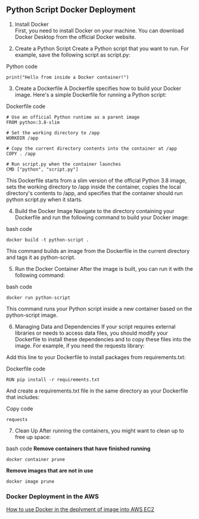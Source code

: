 ## Python Script Docker Deployment

1. Install Docker <br>
First, you need to install Docker on your machine. You can download Docker Desktop from the official Docker website.

2. Create a Python Script <be>
Create a Python script that you want to run. For example, save the following script as script.py:

Python code
```
print("Hello from inside a Docker container!")
```

3. Create a Dockerfile <be>
A Dockerfile specifies how to build your Docker image. Here's a simple Dockerfile for running a Python script:

Dockerfile code
```
# Use an official Python runtime as a parent image
FROM python:3.8-slim

# Set the working directory to /app
WORKDIR /app

# Copy the current directory contents into the container at /app
COPY . /app

# Run script.py when the container launches
CMD ["python", "script.py"]
```

This Dockerfile starts from a slim version of the official Python 3.8 image, sets the working directory to /app inside the container, copies the local directory's contents to /app, and specifies that the container should run python script.py when it starts.

4. Build the Docker Image <be>
Navigate to the directory containing your Dockerfile and run the following command to build your Docker image:

bash code
```
docker build -t python-script .
```

This command builds an image from the Dockerfile in the current directory and tags it as python-script.

5. Run the Docker Container
After the image is built, you can run it with the following command:

bash code
```
docker run python-script
```

This command runs your Python script inside a new container based on the python-script image.

6. Managing Data and Dependencies
If your script requires external libraries or needs to access data files, you should modify your Dockerfile to install these dependencies and to copy these files into the image. For example, if you need the requests library:

Add this line to your Dockerfile to install packages from requirements.txt:

Dockerfile code
```
RUN pip install -r requirements.txt
```

And create a requirements.txt file in the same directory as your Dockerfile that includes:

Copy code
```
requests
```

7. Clean Up <be>
After running the containers, you might want to clean up to free up space:

bash code <be>
**Remove containers that have finished running**
```
docker container prune
```

**Remove images that are not in use**
```
docker image prune
```


### Docker Deployment in the AWS

[How to use Docker in the deplyment of image into AWS EC2](https://www.geeksforgeeks.org/web-page-hosting-in-docker-container-using-aws/)

